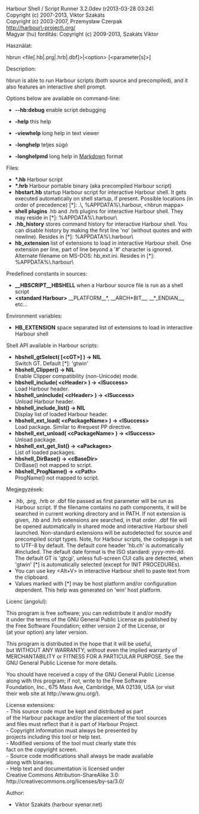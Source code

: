 Harbour Shell / Script Runner 3\.2\.0dev \(r2013\-03\-28 03:24\)  
Copyright \(c\) 2007\-2013, Viktor Szakáts  
Copyright \(c\) 2003\-2007, Przemysław Czerpak  
<http://harbour\-project\.org/>  
Magyar \(hu\) fordítás: Copyright \(c\) 2009\-2013, Szakáts Viktor  

Használat:  
  
  hbrun &lt;file\[\.hb|\.prg|\.hrb|\.dbf\]&gt;|&lt;option&gt; \[&lt;parameter\[s\]&gt;\]  
  
Description:  


  hbrun is able to run Harbour scripts \(both source and precompiled\), and it also features an interactive shell prompt\.
  
Options below are available on command\-line:  


 - **\-\-hb:debug** enable script debugging


 - **\-help** this help
 - **\-viewhelp** long help in text viewer
 - **\-longhelp** teljes súgó
 - **\-longhelpmd** long help in [Markdown](http://daringfireball.net/projects/markdown/) format
  
Files:  


 - **\*\.hb** Harbour script
 - **\*\.hrb** Harbour portable binary \(aka precompiled Harbour script\)
 - **hbstart\.hb** startup Harbour script for interactive Harbour shell\. It gets executed automatically on shell startup, if present\. Possible locations \(in order of precedence\) \[\*\]: \.\\, %APPDATA%\\\.harbour, &lt;hbrun mappa&gt;
 - **shell plugins** \.hb and \.hrb plugins for interactive Harbour shell\. They may reside in \[\*\]: %APPDATA%\\\.harbour\\
 - **\.hb\_history** stores command history for interactive Harbour shell\. You can disable history by making the first line 'no' \(without quotes and with newline\)\. Resides in \[\*\]: %APPDATA%\\\.harbour\\
 - **hb\_extension** list of extensions to load in interactive Harbour shell\. One extension per line, part of line beyond a '\#' character is ignored\. Alternate filename on MS\-DOS: hb\_ext\.ini\. Resides in \[\*\]: %APPDATA%\\\.harbour\\


Predefined constants in sources:


 - **\_\_HBSCRIPT\_\_HBSHELL** when a Harbour source file is run as a shell script
 - **&lt;standard Harbour&gt;** \_\_PLATFORM\_\_\*, \_\_ARCH\*BIT\_\_, \_\_\*\_ENDIAN\_\_, etc\.\.\.
  
Environment variables:  


 - **HB\_EXTENSION** space separated list of extensions to load in interactive Harbour shell
  
Shell API available in Harbour scripts:  


 - **hbshell\_gtSelect\( \[&lt;cGT&gt;\] \) \-&gt; NIL**  
Switch GT\. Default \[\*\]: 'gtwin'
 - **hbshell\_Clipper\(\) \-&gt; NIL**  
Enable Clipper compatibility \(non\-Unicode\) mode\.
 - **hbshell\_include\( &lt;cHeader&gt; \) \-&gt; &lt;lSuccess&gt;**  
Load Harbour header\.
 - **hbshell\_uninclude\( &lt;cHeader&gt; \) \-&gt; &lt;lSuccess&gt;**  
Unload Harbour header\.
 - **hbshell\_include\_list\(\) \-&gt; NIL**  
Display list of loaded Harbour header\.
 - **hbshell\_ext\_load\( &lt;cPackageName&gt; \) \-&gt; &lt;lSuccess&gt;**  
Load package\. Similar to \#request PP directive\.
 - **hbshell\_ext\_unload\( &lt;cPackageName&gt; \) \-&gt; &lt;lSuccess&gt;**  
Unload package\.
 - **hbshell\_ext\_get\_list\(\) \-&gt; &lt;aPackages&gt;**  
List of loaded packages\.
 - **hbshell\_DirBase\(\) \-&gt; &lt;cBaseDir&gt;**  
DirBase\(\) not mapped to script\.
 - **hbshell\_ProgName\(\) \-&gt; &lt;cPath&gt;**  
ProgName\(\) not mapped to script\.
  
Megjegyzések:  


  - \.hb, \.prg, \.hrb or \.dbf file passed as first parameter will be run as Harbour script\. If the filename contains no path components, it will be searched in current working directory and in PATH\. If not extension is given, \.hb and \.hrb extensions are searched, in that order\. \.dbf file will be opened automatically in shared mode and interactive Harbour shell launched\. Non\-standard extensions will be autodetected for source and precompiled script types\. Note, for Harbour scripts, the codepage is set to UTF\-8 by default\. The default core header 'hb\.ch' is automatically \#included\. The default date format is the ISO standard: yyyy\-mm\-dd\. The default GT is 'gtcgi', unless full\-screen CUI calls are detected, when 'gtwin' \[\*\] is automatically selected \(except for INIT PROCEDUREs\)\.
  - You can use key &lt;Alt\+V&gt; in interactive Harbour shell to paste text from the clipboard\.
  - Values marked with \[\*\] may be host platform and/or configuration dependent\. This help was generated on 'win' host platform\.
  
Licenc \(angolul\):  


  This program is free software; you can redistribute it and/or modify  
it under the terms of the GNU General Public License as published by  
the Free Software Foundation; either version 2 of the License, or  
\(at your option\) any later version\.  
  
This program is distributed in the hope that it will be useful,  
but WITHOUT ANY WARRANTY; without even the implied warranty of  
MERCHANTABILITY or FITNESS FOR A PARTICULAR PURPOSE\.  See the  
GNU General Public License for more details\.  
  
You should have received a copy of the GNU General Public License  
along with this program; if not, write to the Free Software  
Foundation, Inc\., 675 Mass Ave, Cambridge, MA 02139, USA \(or visit  
their web site at http://www\.gnu\.org/\)\.  
  
License extensions:  
  \- This source code must be kept and distributed as part  
    of the Harbour package and/or the placement of the tool sources  
    and files must reflect that it is part of Harbour Project\.  
  \- Copyright information must always be presented by  
    projects including this tool or help text\.  
  \- Modified versions of the tool must clearly state this  
    fact on the copyright screen\.  
  \- Source code modifications shall always be made available  
    along with binaries\.  
  \- Help text and documentation is licensed under  
    Creative Commons Attribution\-ShareAlike 3\.0:  
    http://creativecommons\.org/licenses/by\-sa/3\.0/  

  
Author:  


 - Viktor Szakáts \(harbour syenar\.net\) 
